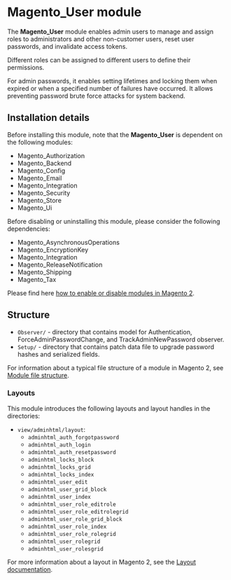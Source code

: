 # Magento_User module

The **Magento_User** module enables admin users to manage and assign roles to administrators and other non-customer users, reset user passwords, and invalidate access tokens.

Different roles can be assigned to different users to define their permissions.

For admin passwords, it enables setting lifetimes and locking them when expired or when a specified number of failures have occurred. It allows preventing password brute force attacks for system backend.

## Installation details

Before installing this module, note that the **Magento_User** is dependent on the following modules:

- Magento_Authorization
- Magento_Backend
- Magento_Config
- Magento_Email
- Magento_Integration
- Magento_Security
- Magento_Store
- Magento_Ui

Before disabling or uninstalling this module, please consider the following dependencies:

- Magento_AsynchronousOperations
- Magento_EncryptionKey
- Magento_Integration
- Magento_ReleaseNotification
- Magento_Shipping
- Magento_Tax

Please find here [how to enable or disable modules in Magento 2](https://devdocs.magento.com/guides/v2.4/install-gde/install/cli/install-cli-subcommands-enable.html).

## Structure

- `Observer/` - directory that contains model for Authentication, ForceAdminPasswordChange, and TrackAdminNewPassword observer.
- `Setup/` - directory that contains patch data file to upgrade password hashes and serialized fields.

For information about a typical file structure of a module in Magento 2, see [Module file structure](https://devdocs.magento.com/guides/v2.4/extension-dev-guide/build/module-file-structure.html#module-file-structure).

### Layouts

This module introduces the following layouts and layout handles in the directories:

- `view/adminhtml/layout`:
    - `adminhtml_auth_forgotpassword`
    - `adminhtml_auth_login`
    - `adminhtml_auth_resetpassword`
    - `adminhtml_locks_block`
    - `adminhtml_locks_grid`
    - `adminhtml_locks_index`
    - `adminhtml_user_edit`
    - `adminhtml_user_grid_block`
    - `adminhtml_user_index`
    - `adminhtml_user_role_editrole`
    - `adminhtml_user_role_editrolegrid`
    - `adminhtml_user_role_grid_block`
    - `adminhtml_user_role_index`
    - `adminhtml_user_role_rolegrid`
    - `adminhtml_user_rolegrid`
    - `adminhtml_user_rolesgrid`

For more information about a layout in Magento 2, see the [Layout documentation](https://devdocs.magento.com/guides/v2.4/frontend-dev-guide/layouts/layout-overview.html).

